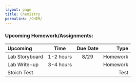 ```yaml
---
layout: page
title: Chemistry
permalink: /CHEM/
---
```



### Upcoming Homework/Assignments:
| Upcoming           |    Time   |   Due Date  |   Type          |
| :---               |   :----:  |     :----:  |  ---:           |
| Lab Storyboard     | 1-2 hours |   8/29      |   Homework      |
| Lab Write-up       | 3-4 hours |             |   Homework      |
| Stoich Test        |           |             |   Test          |



